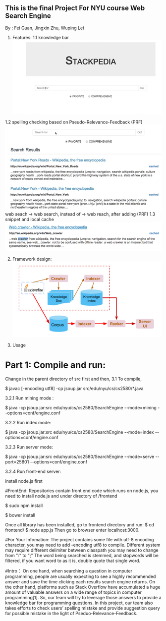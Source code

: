 This is the final Project For NYU course Web Search Engine
-------------------------------------------
By :  Fei Guan, Jingxin Zhu, Wuping Lei

1. Features: 
1.1 knowledge bar
![demo1](/img/demo1.gif?raw=true "demo1")

1.2 spelling checking based on Pseudo-Relevance-Feedback (PRF)
![demo2](/img/demo2.gif?raw=true "demo2")
	web seach -> web search, instead of -> web reach, after adding (PRF) 
1.3 snippet and local cache
![snippet](/img/snippet.png?raw=true "demo3")

2. Framework design:
![design](/img/design.png?raw=true "demo4")

3. Usage
# Part 1: Compile and run:

Change in the parent directory of src first and then, 
3.1 To compile,

  $ javac [-encoding utf8] -cp jsoup.jar src/edu/nyu/cs/cs2580/*.java
  
3.2.1 Run mining mode :

  $ java -cp jsoup.jar:src edu/nyu/cs/cs2580/SearchEngine --mode=mining --options=conf/engine.conf

3.2.2 Run index mode:

  $ java -cp jsoup.jar:src edu/nyu/cs/cs2580/SearchEngine --mode=index --options=conf/engine.conf
  
3.2.3 Run server mode:

  $ java -cp jsoup.jar:src edu/nyu/cs/cs2580/SearchEngine --mode=serve --port=25801 --options=conf/engine.conf
  
3.2.4 Run front-end server:

  install node.js first

#FrontEnd:
Repositories contain front end code which runs  on node.js, you need to install node.js and under directory of /frontend

  $ sudo npm install
  
  $ bower install
  
Once all library has been installed, go to frontend directory and run: 
  $ cd frontend/
  $ node app.js
Then go to browser enter localhost:3000.

#For Your Infomation:
The project contains some file with utf-8 encoding character, you may need to add -encoding utf8 to compile.
Different system may require different delimiter between classpath you may need to change from ":" to ";"
The word being searched is stemmed, and stopwords will be filtered, if you want word to as it is, double
quote that single word.
     
#Intro：
On one hand, when searching a question in computer programming, people are usually expecting to see
a highly recommended answer and save the time clicking each results search engine returns. 
On the other hand, platforms such as Stack Overflow have accumulated a huge amount of valuable answers
on a wide range of topics in computer programming[1]. So, our team will try to leverage those answers 
to provide a knowledge bar for programming questions.
In this project, our team also takes efforts to check users’ spelling mistake and 
provide suggestion query for possible mistake in the light of Pseduo-Relevance-Feedback.